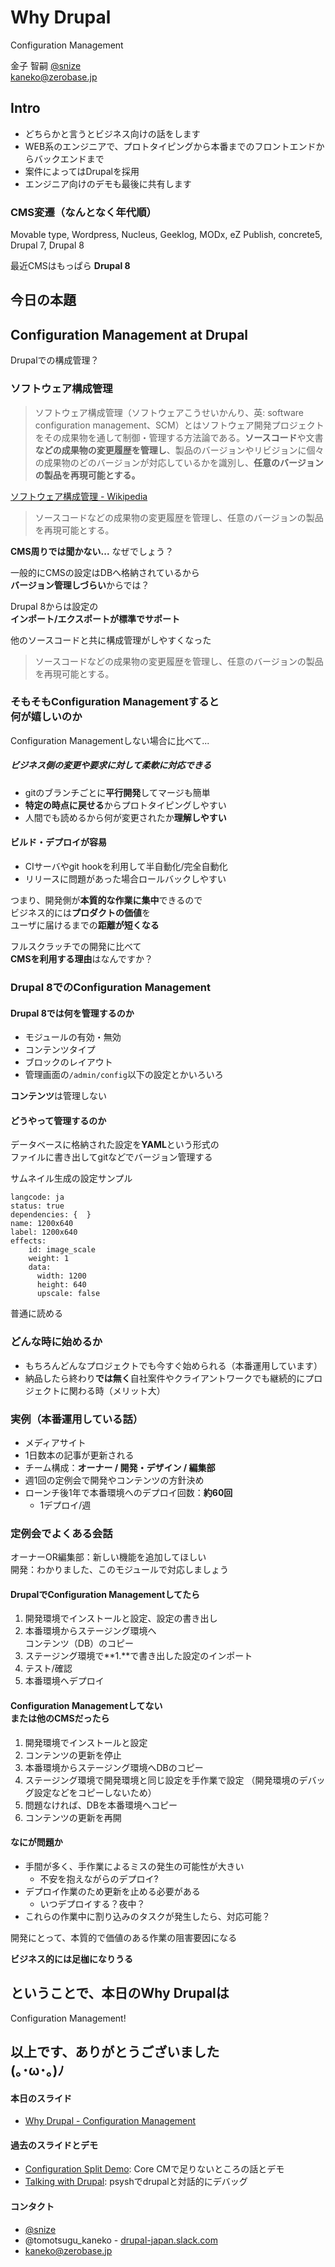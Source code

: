 # Why Drupal
Configuration Management

金子 智嗣
[@snize](https://twitter.com/snize)<br>
kaneko@zerobase.jp<br>


## Intro

- どちらかと言うとビジネス向けの話をします
- WEB系のエンジニアで、プロトタイピングから本番までのフロントエンドからバックエンドまで
- 案件によってはDrupalを採用
- エンジニア向けのデモも最後に共有します


### CMS変遷（なんとなく年代順）

Movable type, Wordpress, Nucleus, Geeklog, MODx, eZ Publish, concrete5, Drupal 7, Drupal 8

最近CMSはもっぱら **Drupal 8**



## 今日の本題

## **Configuration Management** at Drupal


Drupalでの構成管理？


### ソフトウェア構成管理

> ソフトウェア構成管理（ソフトウェアこうせいかんり、英: software configuration management、SCM）とはソフトウェア開発プロジェクトをその成果物を通して制御・管理する方法論である。**ソースコード**や文書**などの成果物の変更履歴を管理し**、製品のバージョンやリビジョンに個々の成果物のどのバージョンが対応しているかを識別し、**任意のバージョンの製品を再現可能とする。**

[ソフトウェア構成管理 - Wikipedia](https://ja.wikipedia.org/wiki/%E3%82%BD%E3%83%95%E3%83%88%E3%82%A6%E3%82%A7%E3%82%A2%E6%A7%8B%E6%88%90%E7%AE%A1%E7%90%86)


> ソースコードなどの成果物の変更履歴を管理し、任意のバージョンの製品を再現可能とする。

**CMS周りでは聞かない...** なぜでしょう？


一般的にCMSの設定はDBへ格納されているから<br>**バージョン管理しづらい**からでは？


Drupal 8からは設定の<br>**インポート/エクスポートが標準でサポート**


他のソースコードと共に構成管理がしやすくなった

> ソースコードなどの成果物の変更履歴を管理し、任意のバージョンの製品を再現可能とする。


### そもそもConfiguration Managementすると<br>何が嬉しいのか

Configuration Managementしない場合に比べて...


##### ビジネス側の変更や要求に対して柔軟に対応できる

- gitのブランチごとに**平行開発**してマージも簡単
- **特定の時点に戻せる**からプロトタイピングしやすい
- 人間でも読めるから何が変更されたか**理解しやすい**


#### ビルド・デプロイが容易

- CIサーバやgit hookを利用して半自動化/完全自動化
- リリースに問題があった場合ロールバックしやすい


つまり、開発側が**本質的な作業に集中**できるので<br>
ビジネス的には**プロダクトの価値**を<br>ユーザに届けるまでの**距離が短くなる**


フルスクラッチでの開発に比べて<br>
**CMSを利用する理由**はなんですか？



### Drupal 8でのConfiguration Management


#### Drupal 8では何を管理するのか

- モジュールの有効・無効
- コンテンツタイプ
- ブロックのレイアウト
- 管理画面の`/admin/config`以下の設定とかいろいろ

**コンテンツ**は管理しない


#### どうやって管理するのか

データベースに格納された設定を**YAML**という形式の<br />ファイルに書き出してgitなどでバージョン管理する


サムネイル生成の設定サンプル

```
langcode: ja
status: true
dependencies: {  }
name: 1200x640
label: 1200x640
effects:
    id: image_scale
    weight: 1
    data:
      width: 1200
      height: 640
      upscale: false
```
普通に読める


### どんな時に始めるか

- もちろんどんなプロジェクトでも今すぐ始められる（本番運用しています）
- 納品したら終わり**では無く**自社案件やクライアントワークでも継続的にプロジェクトに関わる時（メリット大）



### 実例（本番運用している話）

- メディアサイト
- 1日数本の記事が更新される
- チーム構成：**オーナー / 開発・デザイン / 編集部**
- 週1回の定例会で開発やコンテンツの方針決め
- ローンチ後1年で本番環境へのデプロイ回数：**約60回**
  - 1デプロイ/週


### 定例会でよくある会話

オーナーOR編集部：新しい機能を追加してほしい<br>
開発：わかりました、このモジュールで対応しましょう


#### DrupalでConfiguration Managementしてたら

1. 開発環境でインストールと設定、設定の書き出し
2. 本番環境からステージング環境へ<br>コンテンツ（DB）のコピー
3. ステージング環境で**1.**で書き出した設定のインポート
4. テスト/確認
5. 本番環境へデプロイ


#### Configuration Managementしてない<br>または他のCMSだったら

1. 開発環境でインストールと設定
2. コンテンツの更新を停止<!-- .element: class="fragment highlight-red" data-fragment-index="1" -->
2. 本番環境からステージング環境へDBのコピー
3. ステージング環境で開発環境と同じ設定を手作業で設定<!-- .element: class="fragment highlight-red" data-fragment-index="1" -->
（開発環境のデバッグ設定などをコピーしないため）
5. 問題なければ、DBを本番環境へコピー
6. コンテンツの更新を再開<!-- .element: class="fragment highlight-red" data-fragment-index="1" -->


#### なにが問題か

- 手間が多く、手作業によるミスの発生の可能性が大きい
  - 不安を抱えながらのデプロイ?
- デプロイ作業のため更新を止める必要がある
  - いつデプロイする？夜中？
- これらの作業中に割り込みのタスクが発生したら、対応可能？

開発にとって、本質的で価値のある作業の阻害要因になる<br>
<!-- .element: class="fragment" data-fragment-index="1" -->
**ビジネス的には足枷になりうる**
<!-- .element: class="fragment" data-fragment-index="2" -->


## ということで、本日のWhy Drupalは
Configuration Management!



## 以上です、ありがとうございました<br /> (｡･ω･｡)ﾉ


#### 本日のスライド

- [Why Drupal - Configuration Management](https://github.com/snize/why_drupal_Configration_Management)

#### 過去のスライドとデモ

- [Configuration Split Demo](https://github.com/snize/demo-config-split): Core CMで足りないところの話とデモ
- [Talking with Drupal](https://github.com/snize/demo_drupal-psysh): psyshでdrupalと対話的にデバッグ

#### コンタクト

- [@snize](https://twitter.com/snize)
- @tomotsugu_kaneko - [drupal-japan.slack.com](https://docs.google.com/forms/d/e/1FAIpQLSeuP5tW2Rrwte0c2VNkZnEJ_lTKNRRUicqBbR1S7wUmbqox2A/viewform?c=0&w=1)
- kaneko@zerobase.jp